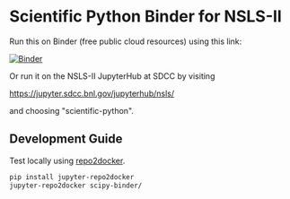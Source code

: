 # Scientific Python Binder for NSLS-II

Run this on Binder (free public cloud resources) using this link:

[![Binder](http://mybinder.org/badge.svg)](http://beta.mybinder.org/v2/gh/NSLS-II/scipy-binder/master)

Or run it on the NSLS-II JupyterHub at SDCC by visiting

https://jupyter.sdcc.bnl.gov/jupyterhub/nsls/

and choosing "scientific-python".

## Development Guide


Test locally using [repo2docker](https://github.com/jupyterhub/repo2docker).


```bash
pip install jupyter-repo2docker
jupyter-repo2docker scipy-binder/
```
